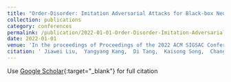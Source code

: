 ```yaml
---
title: "Order-Disorder: Imitation Adversarial Attacks for Black-box Neural Ranking Models"
collection: publications
category: conferences
permalink: /publication/2022-01-01-Order-Disorder-Imitation-Adversarial-Attacks-for-Black-box-Neural-Ranking-Models
date: 2022-01-01
venue: 'In the proceedings of Proceedings of the 2022 ACM SIGSAC Conference on Computer and Communications Security'
citation: ' Jiawei Liu,  Yangyang Kang,  Di Tang,  Kaisong Song,  Changlong Sun,  Xiaofeng Wang,  Wei Lu,  Xiaozhong Liu, &quot;Order-Disorder: Imitation Adversarial Attacks for Black-box Neural Ranking Models.&quot; In the proceedings of Proceedings of the 2022 ACM SIGSAC Conference on Computer and Communications Security, 2022.'
---
```

Use [Google Scholar](https://scholar.google.com/scholar?q=Order+Disorder:+Imitation+Adversarial+Attacks+for+Black+box+Neural+Ranking+Models){:target="_blank"} for full citation